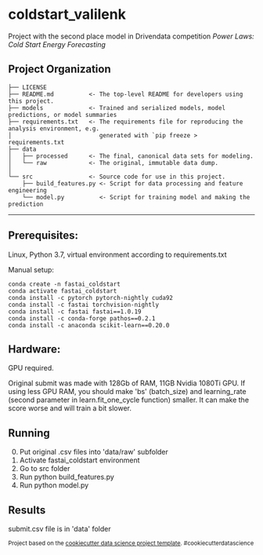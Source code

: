coldstart_valilenk
==============================

Project with the second place model in Drivendata competition *Power Laws: Cold Start Energy Forecasting*

Project Organization
------------

    ├── LICENSE
    ├── README.md          <- The top-level README for developers using this project.
    ├── models             <- Trained and serialized models, model predictions, or model summaries
    ├── requirements.txt   <- The requirements file for reproducing the analysis environment, e.g.
    │                         generated with `pip freeze > requirements.txt
    ├── data
    │   ├── processed      <- The final, canonical data sets for modeling.
    │   └── raw            <- The original, immutable data dump.
    │
    └── src                <- Source code for use in this project.
        ├── build_features.py <- Script for data processing and feature engineering
        └── model.py          <- Script for training model and making the prediction


--------
## Prerequisites:
Linux, Python 3.7, virtual environment according to requirements.txt

Manual setup:
```
conda create -n fastai_coldstart
conda activate fastai_coldstart
conda install -c pytorch pytorch-nightly cuda92
conda install -c fastai torchvision-nightly
conda install -c fastai fastai==1.0.19
conda install -c conda-forge pathos==0.2.1
conda install -c anaconda scikit-learn==0.20.0
```

## Hardware:
GPU required.

Original submit was made with 128Gb of RAM, 11GB Nvidia 1080Ti GPU.
If using less GPU RAM, you should make 'bs' (batch_size) and learning_rate (second parameter in learn.fit_one_cycle function) smaller. It can make the score worse and will train a bit slower.

## Running
0. Put original .csv files into 'data/raw' subfolder
1. Activate fastai_coldstart environment
2. Go to src folder
3. Run python build_features.py
4. Run python model.py

## Results
submit.csv file is in 'data' folder

<p><small>Project based on the <a target="_blank" href="https://drivendata.github.io/cookiecutter-data-science/">cookiecutter data science project template</a>. #cookiecutterdatascience</small></p>
